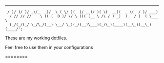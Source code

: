 
   _  _  _  __  ____  __   _  _  __  ___  _  _  ____  ____  __ _  ____
     / )/ )/ )/ _\(_  _)/  \ ( \/ )(  )/ __)/ )( \(  __)(  _ \(  / )/ ___)
      / // // //    \ )( (  O )/ \/ \ )(( (__ \ /\ / ) _)  )   / )  ( \___ \
      (_/(_/(_/ \_/\_/(__) \__/ \_)(_/(__)\___)(_/\_)(____)(__\_)(__\_)(____/';



These are my working dotfiles.

Feel free to use them in your configurations

========
